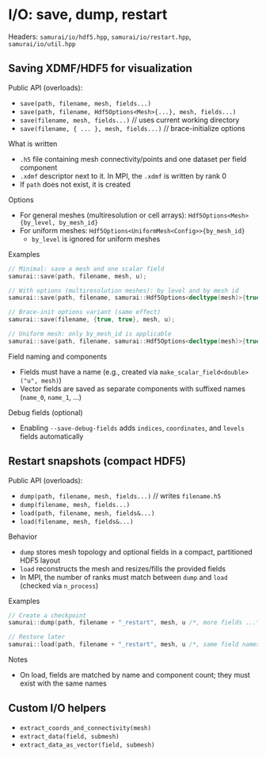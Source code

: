 # I/O: save, dump, restart

Headers: `samurai/io/hdf5.hpp`, `samurai/io/restart.hpp`, `samurai/io/util.hpp`

## Saving XDMF/HDF5 for visualization

Public API (overloads):

- `save(path, filename, mesh, fields...)`
- `save(path, filename, Hdf5Options<Mesh>{...}, mesh, fields...)`
- `save(filename, mesh, fields...)`  // uses current working directory
- `save(filename, { ... }, mesh, fields...)`  // brace-initialize options

What is written

- `.h5` file containing mesh connectivity/points and one dataset per field component
- `.xdmf` descriptor next to it. In MPI, the `.xdmf` is written by rank 0
- If `path` does not exist, it is created

Options

- For general meshes (multiresolution or cell arrays): `Hdf5Options<Mesh>{by_level, by_mesh_id}`
- For uniform meshes: `Hdf5Options<UniformMesh<Config>>{by_mesh_id}`
  - `by_level` is ignored for uniform meshes

Examples

```cpp
// Minimal: save a mesh and one scalar field
samurai::save(path, filename, mesh, u);

// With options (multiresolution meshes): by level and by mesh id
samurai::save(path, filename, samurai::Hdf5Options<decltype(mesh)>{true, true}, mesh, u);

// Brace-init options variant (same effect)
samurai::save(filename, {true, true}, mesh, u);

// Uniform mesh: only by_mesh_id is applicable
samurai::save(path, filename, samurai::Hdf5Options<decltype(mesh)>{true}, mesh, u);
```

Field naming and components

- Fields must have a name (e.g., created via `make_scalar_field<double>("u", mesh)`)
- Vector fields are saved as separate components with suffixed names (`name_0`, `name_1`, ...)

Debug fields (optional)

- Enabling `--save-debug-fields` adds `indices`, `coordinates`, and `levels` fields automatically

## Restart snapshots (compact HDF5)

Public API (overloads):

- `dump(path, filename, mesh, fields...)`  // writes `filename.h5`
- `dump(filename, mesh, fields...)`
- `load(path, filename, mesh, fields&...)`
- `load(filename, mesh, fields&...)`

Behavior

- `dump` stores mesh topology and optional fields in a compact, partitioned HDF5 layout
- `load` reconstructs the mesh and resizes/fills the provided fields
- In MPI, the number of ranks must match between `dump` and `load` (checked via `n_process`)

Examples

```cpp
// Create a checkpoint
samurai::dump(path, filename + "_restart", mesh, u /*, more fields ...*/);

// Restore later
samurai::load(path, filename + "_restart", mesh, u /*, same field names/components */);
```

Notes

- On load, fields are matched by name and component count; they must exist with the same names

## Custom I/O helpers

- `extract_coords_and_connectivity(mesh)`
- `extract_data(field, submesh)`
- `extract_data_as_vector(field, submesh)`
